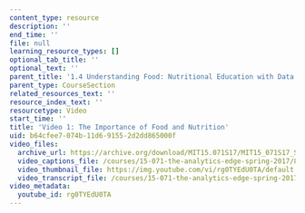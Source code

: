 ```yaml
---
content_type: resource
description: ''
end_time: ''
file: null
learning_resource_types: []
optional_tab_title: ''
optional_text: ''
parent_title: '1.4 Understanding Food: Nutritional Education with Data  (Recitation)'
parent_type: CourseSection
related_resources_text: ''
resource_index_text: ''
resourcetype: Video
start_time: ''
title: 'Video 1: The Importance of Food and Nutrition'
uid: b64cfee7-074b-11d6-9155-2d2dd865000f
video_files:
  archive_url: https://archive.org/download/MIT15.071S17/MIT15_071S17_Session_1.4.02_300k.mp4
  video_captions_file: /courses/15-071-the-analytics-edge-spring-2017/8fe6566377575ccc95311f6d0707f74c_Y8dMlEv-epg.vtt
  video_thumbnail_file: https://img.youtube.com/vi/rg0TYEdU0TA/default.jpg
  video_transcript_file: /courses/15-071-the-analytics-edge-spring-2017/a684dd9f2bb25a5e70555cba868868d6_Y8dMlEv-epg.pdf
video_metadata:
  youtube_id: rg0TYEdU0TA
---
```

